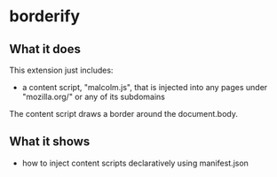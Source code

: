 # borderify

## What it does

This extension just includes:

* a content script, "malcolm.js", that is injected into any pages
under "mozilla.org/" or any of its subdomains

The content script draws a border around the document.body.

## What it shows

* how to inject content scripts declaratively using manifest.json
